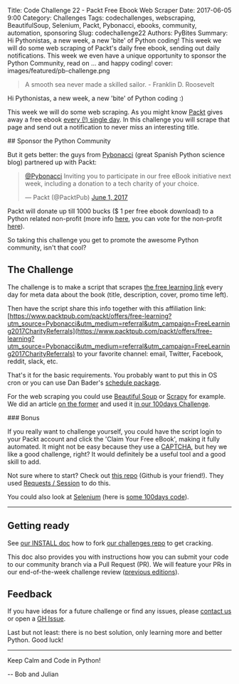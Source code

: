 Title: Code Challenge 22 - Packt Free Ebook Web Scraper
Date: 2017-06-05 9:00
Category: Challenges
Tags: codechallenges, webscraping, BeautifulSoup, Selenium, Packt, Pybonacci, ebooks, community, automation, sponsoring
Slug: codechallenge22
Authors: PyBites
Summary: Hi Pythonistas, a new week, a new 'bite' of Python coding! This week we will do some web scraping of Packt's daily free ebook, sending out daily notifications. This week we even have a unique opportunity to sponsor the Python Community, read on ... and happy coding!
cover: images/featured/pb-challenge.png

> A smooth sea never made a skilled sailor. - Franklin D. Roosevelt

Hi Pythonistas, a new week, a new 'bite' of Python coding :)

This week we will do some web scraping. As you might know [Packt](https://www.packtpub.com/) gives away a free ebook [every (!) single day](https://www.packtpub.com/packt/offers/free-learning). In this challenge you will scrape that page and send out a notification to never miss an interesting title.

## Sponsor the Python Community

But it gets better: the guys from [Pybonacci](https://pybonacci.es/) (great Spanish Python science blog) partnered up with Packt:


<blockquote class="twitter-tweet" data-lang="en"><p lang="en" dir="ltr"><a href="https://twitter.com/Pybonacci">@Pybonacci</a> Inviting you to participate in our free eBook initiative next week, including a donation to a tech charity of your choice.</p>&mdash; Packt (@PacktPub) <a href="https://twitter.com/PacktPub/status/870223070027550720">June 1, 2017</a></blockquote>

Packt will donate up till 1000 bucks ($ 1 per free ebook download) to a Python related non-profit (more info [here](https://pybonacci.es/2017/06/03/donaciones-gracias-a-packtpub/#en), you can vote for the non-profit [here](https://twitter.com/Pybonacci/status/870943704500056065)).

So taking this challenge you get to promote the awesome Python community, isn't that cool?

## The Challenge

The challenge is to make a script that scrapes [the free learning link](https://www.packtpub.com/packt/offers/free-learning) every day for meta data about the book (title, description, cover, promo time left).

Then have the script share this info together with this affiliation link: [https://www.packtpub.com/packt/offers/free-learning?utm_source=Pybonacci&utm_medium=referral&utm_campaign=FreeLearning2017CharityReferrals](https://www.packtpub.com/packt/offers/free-learning?utm_source=Pybonacci&utm_medium=referral&utm_campaign=FreeLearning2017CharityReferrals) to your favorite channel: email, Twitter, Facebook, reddit, slack, etc.

That's it for the basic requirements. You probably want to put this in OS cron or you can use Dan Bader's [schedule package](https://schedule.readthedocs.io/).

For the web scraping you could use [Beautiful Soup](https://www.crummy.com/software/BeautifulSoup/) or [Scrapy](https://scrapy.org/) for example. We did an article [on the former](https://pybit.es/simplewebscraper.html) and used it [in our 100days Challenge](https://github.com/pybites/100DaysOfCode/tree/master/055).

### Bonus

If you really want to challenge yourself, you could have the script login to your Packt account and click the 'Claim Your Free eBook', making it fully automated. It might not be easy because they use a [CAPTCHA](https://en.wikipedia.org/wiki/CAPTCHA), but hey we like a good challenge, right? It would definitely be a useful tool and a good skill to add.

Not sure where to start? Check out [this repo](https://github.com/igbt6/Packt-Publishing-Free-Learning) (Github is your friend!). They used [Requests / Session](http://docs.python-requests.org/en/master/user/advanced/#session-objects) to do this.

You could also look at [Selenium](http://selenium-python.readthedocs.io/) (here is [some 100days code](https://github.com/pybites/100DaysOfCode/blob/master/066/packt.py)).

---

## Getting ready

See [our INSTALL doc](https://github.com/pybites/challenges/blob/master/INSTALL.md) how to fork [our challenges repo](https://github.com/pybites/challenges) to get cracking.

This doc also provides you with instructions how you can submit your code to our community branch via a Pull Request (PR). We will feature your PRs in our end-of-the-week challenge review ([previous editions](http://pybit.es/pages/challenges.html)).

## Feedback

If you have ideas for a future challenge or find any issues, please [contact us](http://pybit.es/pages/about.html) or open a [GH Issue](https://github.com/pybites/challenges/issues).

Last but not least: there is no best solution, only learning more and better Python. Good luck!

---

Keep Calm and Code in Python!

-- Bob and Julian
